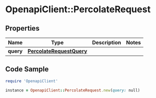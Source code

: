 # OpenapiClient::PercolateRequest

## Properties

Name | Type | Description | Notes
------------ | ------------- | ------------- | -------------
**query** | [**PercolateRequestQuery**](PercolateRequestQuery.md) |  | 

## Code Sample

```ruby
require 'OpenapiClient'

instance = OpenapiClient::PercolateRequest.new(query: null)
```


